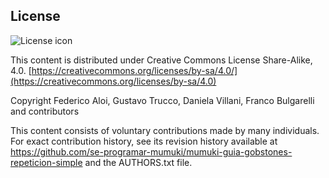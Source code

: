 ## License
![License icon](https://licensebuttons.net/l/by-sa/3.0/88x31.png)

This content is distributed under Creative Commons License Share-Alike, 4.0. [https://creativecommons.org/licenses/by-sa/4.0/](https://creativecommons.org/licenses/by-sa/4.0)

Copyright Federico Aloi, Gustavo Trucco, Daniela Villani, Franco Bulgarelli and contributors

This content consists of voluntary contributions made by many
individuals. For exact contribution history, see its revision history
available at https://github.com/se-programar-mumuki/mumuki-guia-gobstones-repeticion-simple and the AUTHORS.txt file.

